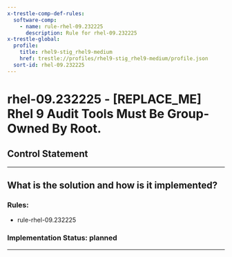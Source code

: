 ```yaml
---
x-trestle-comp-def-rules:
  software-comp:
    - name: rule-rhel-09.232225
      description: Rule for rhel-09.232225
x-trestle-global:
  profile:
    title: rhel9-stig_rhel9-medium
    href: trestle://profiles/rhel9-stig_rhel9-medium/profile.json
  sort-id: rhel-09.232225
---
```


# rhel-09.232225 - \[REPLACE_ME\] Rhel 9 Audit Tools Must Be Group-Owned By Root.

## Control Statement

______________________________________________________________________

## What is the solution and how is it implemented?

<!-- For implementation status enter one of: implemented, partial, planned, alternative, not-applicable -->

<!-- Note that the list of rules under ### Rules: is read-only and changes will not be captured after assembly to JSON -->

<!-- Add control implementation description here for control: rhel-09.232225 -->

### Rules:

  - rule-rhel-09.232225

### Implementation Status: planned

______________________________________________________________________
